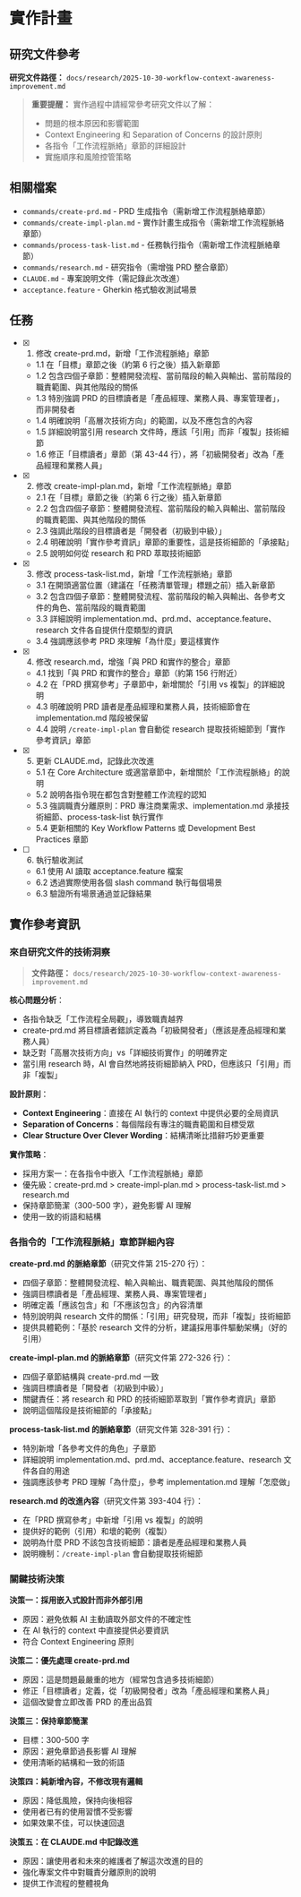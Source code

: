 # 實作計畫

## 研究文件參考

**研究文件路徑：** `docs/research/2025-10-30-workflow-context-awareness-improvement.md`

> **重要提醒：** 實作過程中請經常參考研究文件以了解：
>
> - 問題的根本原因和影響範圍
> - Context Engineering 和 Separation of Concerns 的設計原則
> - 各指令「工作流程脈絡」章節的詳細設計
> - 實施順序和風險控管策略

## 相關檔案

- `commands/create-prd.md` - PRD 生成指令（需新增工作流程脈絡章節）
- `commands/create-impl-plan.md` - 實作計畫生成指令（需新增工作流程脈絡章節）
- `commands/process-task-list.md` - 任務執行指令（需新增工作流程脈絡章節）
- `commands/research.md` - 研究指令（需增強 PRD 整合章節）
- `CLAUDE.md` - 專案說明文件（需記錄此次改進）
- `acceptance.feature` - Gherkin 格式驗收測試場景

## 任務

- [x] 1. 修改 create-prd.md，新增「工作流程脈絡」章節
  - 1.1 在「目標」章節之後（約第 6 行之後）插入新章節
  - 1.2 包含四個子章節：整體開發流程、當前階段的輸入與輸出、當前階段的職責範圍、與其他階段的關係
  - 1.3 特別強調 PRD 的目標讀者是「產品經理、業務人員、專案管理者」，而非開發者
  - 1.4 明確說明「高層次技術方向」的範圍，以及不應包含的內容
  - 1.5 詳細說明當引用 research 文件時，應該「引用」而非「複製」技術細節
  - 1.6 修正「目標讀者」章節（第 43-44 行），將「初級開發者」改為「產品經理和業務人員」

- [x] 2. 修改 create-impl-plan.md，新增「工作流程脈絡」章節
  - 2.1 在「目標」章節之後（約第 6 行之後）插入新章節
  - 2.2 包含四個子章節：整體開發流程、當前階段的輸入與輸出、當前階段的職責範圍、與其他階段的關係
  - 2.3 強調此階段的目標讀者是「開發者（初級到中級）」
  - 2.4 明確說明「實作參考資訊」章節的重要性，這是技術細節的「承接點」
  - 2.5 說明如何從 research 和 PRD 萃取技術細節

- [x] 3. 修改 process-task-list.md，新增「工作流程脈絡」章節
  - 3.1 在開頭適當位置（建議在「任務清單管理」標題之前）插入新章節
  - 3.2 包含四個子章節：整體開發流程、當前階段的輸入與輸出、各參考文件的角色、當前階段的職責範圍
  - 3.3 詳細說明 implementation.md、prd.md、acceptance.feature、research 文件各自提供什麼類型的資訊
  - 3.4 強調應該參考 PRD 來理解「為什麼」要這樣實作

- [x] 4. 修改 research.md，增強「與 PRD 和實作的整合」章節
  - 4.1 找到「與 PRD 和實作的整合」章節（約第 156 行附近）
  - 4.2 在「PRD 撰寫參考」子章節中，新增關於「引用 vs 複製」的詳細說明
  - 4.3 明確說明 PRD 讀者是產品經理和業務人員，技術細節會在 implementation.md 階段被保留
  - 4.4 說明 `/create-impl-plan` 會自動從 research 提取技術細節到「實作參考資訊」章節

- [x] 5. 更新 CLAUDE.md，記錄此次改進
  - 5.1 在 Core Architecture 或適當章節中，新增關於「工作流程脈絡」的說明
  - 5.2 說明各指令現在都包含對整體工作流程的認知
  - 5.3 強調職責分離原則：PRD 專注商業需求、implementation.md 承接技術細節、process-task-list 執行實作
  - 5.4 更新相關的 Key Workflow Patterns 或 Development Best Practices 章節

- [ ] 6. 執行驗收測試
  - 6.1 使用 AI 讀取 acceptance.feature 檔案
  - 6.2 透過實際使用各個 slash command 執行每個場景
  - 6.3 驗證所有場景通過並記錄結果

## 實作參考資訊

### 來自研究文件的技術洞察
> **文件路徑：** `docs/research/2025-10-30-workflow-context-awareness-improvement.md`

**核心問題分析**：
- 各指令缺乏「工作流程全局觀」，導致職責越界
- create-prd.md 將目標讀者錯誤定義為「初級開發者」（應該是產品經理和業務人員）
- 缺乏對「高層次技術方向」vs「詳細技術實作」的明確界定
- 當引用 research 時，AI 會自然地將技術細節納入 PRD，但應該只「引用」而非「複製」

**設計原則**：
- **Context Engineering**：直接在 AI 執行的 context 中提供必要的全局資訊
- **Separation of Concerns**：每個階段有專注的職責範圍和目標受眾
- **Clear Structure Over Clever Wording**：結構清晰比措辭巧妙更重要

**實作策略**：
- 採用方案一：在各指令中嵌入「工作流程脈絡」章節
- 優先級：create-prd.md > create-impl-plan.md > process-task-list.md > research.md
- 保持章節簡潔（300-500 字），避免影響 AI 理解
- 使用一致的術語和結構

### 各指令的「工作流程脈絡」章節詳細內容

**create-prd.md 的脈絡章節**（研究文件第 215-270 行）：
- 四個子章節：整體開發流程、輸入與輸出、職責範圍、與其他階段的關係
- 強調目標讀者是「產品經理、業務人員、專案管理者」
- 明確定義「應該包含」和「不應該包含」的內容清單
- 特別說明與 research 文件的關係：「引用」研究發現，而非「複製」技術細節
- 提供具體範例：「基於 research 文件的分析，建議採用事件驅動架構」（好的引用）

**create-impl-plan.md 的脈絡章節**（研究文件第 272-326 行）：
- 四個子章節結構與 create-prd.md 一致
- 強調目標讀者是「開發者（初級到中級）」
- 關鍵責任：將 research 和 PRD 的技術細節萃取到「實作參考資訊」章節
- 說明這個階段是技術細節的「承接點」

**process-task-list.md 的脈絡章節**（研究文件第 328-391 行）：
- 特別新增「各參考文件的角色」子章節
- 詳細說明 implementation.md、prd.md、acceptance.feature、research 文件各自的用途
- 強調應該參考 PRD 理解「為什麼」，參考 implementation.md 理解「怎麼做」

**research.md 的改進內容**（研究文件第 393-404 行）：
- 在「PRD 撰寫參考」中新增「引用 vs 複製」的說明
- 提供好的範例（引用）和壞的範例（複製）
- 說明為什麼 PRD 不該包含技術細節：讀者是產品經理和業務人員
- 說明機制：`/create-impl-plan` 會自動提取技術細節

### 關鍵技術決策

**決策一：採用嵌入式設計而非外部引用**
- 原因：避免依賴 AI 主動讀取外部文件的不確定性
- 在 AI 執行的 context 中直接提供必要資訊
- 符合 Context Engineering 原則

**決策二：優先處理 create-prd.md**
- 原因：這是問題最嚴重的地方（經常包含過多技術細節）
- 修正「目標讀者」定義，從「初級開發者」改為「產品經理和業務人員」
- 這個改變會立即改善 PRD 的產出品質

**決策三：保持章節簡潔**
- 目標：300-500 字
- 原因：避免章節過長影響 AI 理解
- 使用清晰的結構和一致的術語

**決策四：純新增內容，不修改現有邏輯**
- 原因：降低風險，保持向後相容
- 使用者已有的使用習慣不受影響
- 如果效果不佳，可以快速回退

**決策五：在 CLAUDE.md 中記錄改進**
- 原因：讓使用者和未來的維護者了解這次改進的目的
- 強化專案文件中對職責分離原則的說明
- 提供工作流程的整體視角
